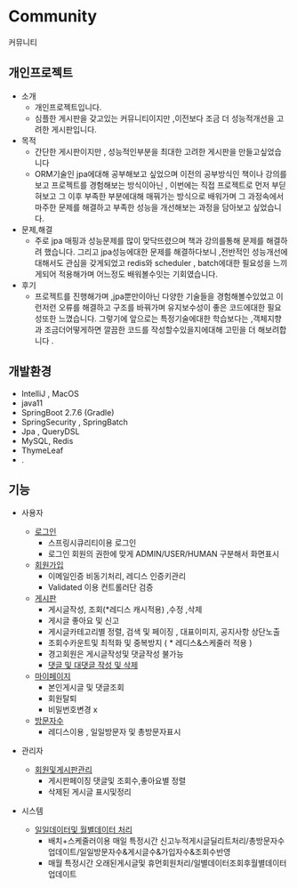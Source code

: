 # Community
커뮤니티

## 개인프로젝트
- 소개
    * 개인프로젝트입니다.
    * 심플한 게시판을 갖고있는 커뮤니티이지만 ,이전보다 조금 더 성능적개선을 고려한 게시판입니다.
- 목적
    * 간단한 게시판이지만 , 성능적인부분을 최대한 고려한 게시판을 만들고싶었습니다
    * ORM기술인 jpa에대해 공부해보고 싶었으며 이전의 공부방식인 책이나 강의를보고 프로젝트를 경험해보는 방식이아닌 , 이번에는 직접 프로젝트로 먼저 부딛혀보고 그 이후 부족한 부분에대해 매꿔가는 방식으로 배워가며 그 과정속에서 마주한 문제를 해결하고 부족한 성능을 개선해보는 과정을 담아보고 싶었습니다.
- 문제,해결
    * 주로 jpa 매핑과 성능문제를 많이 맞닥뜨렸으며 책과 강의를통해 문제를 해결하려 했습니다. 그리고 jpa성능에대한 문제를 해결하다보니 ,전반적인 성능개선에대해서도 관심을 갖게되었고 redis와 scheduler , batch에대한 필요성을 느끼게되어 적용해가며 어느정도 배워볼수잇는 기회였습니다.
- 후기
    * 프로젝트를 진행해가며 ,jpa뿐만이아닌 다양한 기술들을 경험해볼수있었고 이런저런 오류를 해결하고 구조를 바꿔가며 유지보수성이 좋은 코드에대한 필요성또한 느꼈습니다. 그렇기에 앞으로는 특정기술에대한    학습보다는 ,객체지향과 조금더어떻게하면 깔끔한 코드를 작성할수있을지에대해 고민을 더 해보려합니다 .

## 개발환경
- IntelliJ , MacOS
- java11
- SpringBoot 2.7.6 (Gradle)
- SpringSecurity  , SpringBatch
- Jpa , QueryDSL
- MySQL, Redis
- ThymeLeaf
- .

## 기능
- 사용자
    * <a href="https://github.com/jay3399/BoardP/blob/master/src/main/java/Jay/Board/controller/LoginController.java">로그인</a>
        + 스프링시큐리티이용 로그인
        + 로그인 회원의 권한에 맞게 ADMIN/USER/HUMAN 구분해서 화면표시
    * <a href="https://github.com/jay3399/BoardP/blob/master/src/main/java/Jay/Board/controller/MemberController.java">회원가입</a>
        + 이메일인증 비동기처리, 레디스 인증키관리
        + Validated 이용 컨트롤러단 검증
    * <a href="https://github.com/jay3399/project2/blob/master/src/main/java/Jay/Board/controller/BoardController.java">게시판</a>
        + 게시글작성, 조회(*레디스 캐시적용) ,수정 ,삭제
        + 게시글 좋아요 및 신고
        + 게시글카테고리별 정렬, 검색 및 페이징 , 대표이미지,  공지사항 상단노출
        + 조회수카운트및 최적화 및  중복방지 ( * 레디스&스케줄러 적용 )
        + 경고회원은 게시글작성및 댓글작성 불가능
        + <a href="https://github.com/jay3399/BoardP/blob/master/src/main/java/Jay/Board/controller/CommentController.java">댓글 및 대댓글 작성 및 삭제</a>
    * <a href="https://github.com/jay3399/BoardP/blob/master/src/main/java/Jay/Board/controller/MyPageController.java">마이페이지</a>
        + 본인게시글 및 댓글조회
        + 회원탈퇴
        + 비밀번호변경 x
    * <a href="https://github.com/jay3399/BoardP/blob/master/src/main/java/Jay/Board/controller/HomeController.java">방문자수</a>
        + 레디스이용 , 일일방문자 및 총방문자표시

- 관리자
    * <a href="https://github.com/jay3399/BoardP/blob/master/src/main/java/Jay/Board/controller/AdminController.java">회원및게시판관리</a>
        + 게시판페이징 댓글및 조회수,좋아요별 정렬
        + 삭제된 게시글 표시및정리

- 시스템
    * <a href="https://github.com/jay3399/BoardP/blob/master/src/main/java/Jay/Board/BatchScheduler.java">일일데이터및 월별데이터 처리</a>
        + 배치+스케줄러이용 매일 특정시간 신고누적게시글딜리트처리/총방문자수업데이트/일일방문자수&게시글수&가입자수&조회수반영
        + 매월 특정시간 오래된게시글및 휴먼회원처리/일별데이터조회후월별데이터업데이트 
